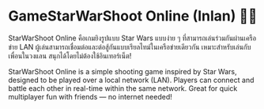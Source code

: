 # GameStarWarShoot Online (Inlan) 🔫🌌

StarWarShoot Online คือเกมยิงรูปแบบ Star Wars แบบง่าย ๆ ที่สามารถเล่นร่วมกันผ่านเครือข่าย LAN ผู้เล่นสามารถเชื่อมต่อและต่อสู้กันแบบเรียลไทม์ในเครือข่ายเดียวกัน เหมาะสำหรับเล่นกับเพื่อนในวงแลน สนุกได้โดยไม่ต้องใช้อินเทอร์เน็ต!

StarWarShoot Online is a simple shooting game inspired by Star Wars, designed to be played over a local network (LAN).
Players can connect and battle each other in real-time within the same network.
Great for quick multiplayer fun with friends — no internet needed!


